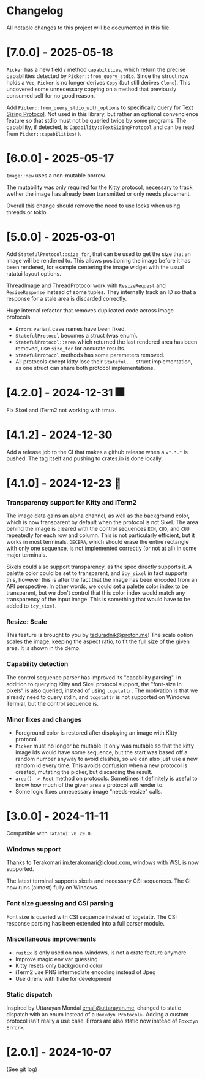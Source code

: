 # Changelog

All notable changes to this project will be documented in this file.

# [7.0.0] - 2025-05-18

`Picker` has a new field / method `capabilities`, which return the precise capabilities detected by `Picker::from_query_stdio`.
Since the struct now holds a `Vec`, `Picker` is no longer derives `Copy` (but still derives `Clone`).
This uncovered some unnecessary copying on a method that previously consumed self for no good reason.

Add `Picker::from_query_stdio_with_options` to specifically query for [Text Sizing Protocol](https://sw.kovidgoyal.net/kitty/text-sizing-protocol/#detecting-if-the-terminal-supports-this-protocol).
Not used in this library, but rather an optional convencience feature so that stdio must not be queried twice by some programs.
The capability, if detected, is `Capability::TextSizingProtocol` and can be read from `Picker::capabilities()`.

# [6.0.0] - 2025-05-17

`Image::new` uses a non-mutable borrow.

The mutability was only required for the Kitty protocol, necessary to track wether the image has already been transmitted or only needs placement.

Overall this change should remove the need to use locks when using threads or tokio.

# [5.0.0] - 2025-03-01

Add `StatefulProtocol::size_for`, that can be used to get the size that an image will be rendered to.
This allows positioning the image before it has been rendered, for example centering the image widget with the usual ratatui layout options.

ThreadImage and ThreadProtocol work with `ResizeRequest` and `ResizeResponse` instead of some tuples.
They internally track an ID so that a response for a stale area is discarded correctly.

Huge internal refactor that removes duplicated code across image protocols.

- `Errors` variant case names have been fixed.
- `StatefulProtocol` becomes a struct (was enum).
- `StatefulProtocol::area` which returned the last rendered area has been removed, use `size_for` for accurate results.
- `StatefulProtocol` methods has some parameters removed.
- All protocols except kitty lose their `Stateful...` struct implementation, as one struct can share both protocol implementations.

# [4.2.0] - 2024-12-31 🎆

Fix Sixel and iTerm2 not working with tmux.

# [4.1.2] - 2024-12-30

Add a release job to the CI that makes a github release when a `v*.*.*` is pushed.
The tag itself and pushing to crates.io is done locally.

# [4.1.0] - 2024-12-23 🎄

### Transparency support for Kitty and iTerm2

The image data gains an alpha channel, as well as the background color, which is now transparent by default when the protocol is not Sixel.
The area behind the image is cleared with the control sequences `ECH`, `CUD`, and `CUU` repeatedly for each row and column.
This is not particularly efficient, but it works in most terminals.
`DECERA`, which should erase the entire rectangle with only one sequence, is not implemented correctly (or not at all) in some major terminals.

Sixels could also support transparency, as the spec directly supports it.
A palette color could be set to transparent, and `icy_sixel` in fact supports this, however this is after the fact that the image has been encoded from an API perspective.
In other words, we could set a palette color index to be transparent, but we don't control that this color index would match any transparency of the input image.
This is something that would have to be added to `icy_sixel`.

### Resize: Scale

This feature is brought to you by <taduradnik@proton.me>!
The scale option scales the image, keeping the aspect ratio, to fit the full size of the given area.
It is shown in the demo.

### Capability detection

The control sequence parser has improved its "capability parsing".
In addition to querying Kitty and Sixel protocol support, the "font-size in pixels" is also queried, instead of using `tcgetattr`.
The motivation is that we already need to query stdin, and `tcgetattr` is not supported on Windows Termial, but the control sequence is.

### Minor fixes and changes

- Foreground color is restored after displaying an image with Kitty protocol.
- `Picker` must no longer be mutable.
  It only was mutable so that the kitty image ids would have some sequence, but the start was based off a random number anyway to avoid clashes, so we can also just use a new random id every time.
  This avoids confusion when a new protocol is created, mutating the picker, but discarding the result.
- `area() -> Rect` method on protocols.
  Sometimes it definitely is useful to know how much of the given area a protocol will render to.
- Some logic fixes unnecessary image "needs-resize" calls.

# [3.0.0] - 2024-11-11

Compatible with `ratatui`: `v0.29.0`.

### Windows support

Thanks to Terakomari <im.terakomari@icloud.com>, windows with WSL is now supported.

The latest terminal supports sixels and necessary CSI sequences.
The CI now runs (almost) fully on Windows.

### Font size guessing and CSI parsing

Font size is queried with CSI sequence instead of tcgetattr.
The CSI response parsing has been extended into a full parser module.

### Miscellaneous improvements

- `rustix` is only used on non-windows, is not a crate feature anymore
- Improve magic env var guessing
- Kitty resets only background color
- iTerm2 use PNG intermediate encoding instead of Jpeg
- Use direnv with flake for development

### Static dispatch

Inspired by Uttarayan Mondal <email@uttarayan.me>, changed to static dispatch with an enum instead of a `Box<dyn Protocol>`.
Adding a custom protocol isn't really a use case. Errors are also static now instead of `Box<dyn Error>`.

# [2.0.1] - 2024-10-07

(See git log)
